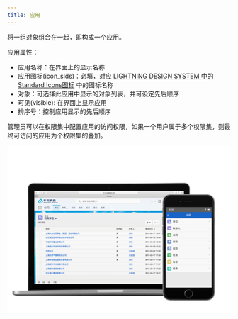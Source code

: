 ```yaml
---
title: 应用
---
```


将一组对象组合在一起，即构成一个应用。

应用属性：
- 应用名称：在界面上的显示名称
- 应用图标(icon_slds)：必填，对应 [LIGHTNING DESIGN SYSTEM 中的Standard Icons图标](https://www.lightningdesignsystem.com/icons/#standard) 中的图标名称
- 对象：可选择此应用中显示的对象列表，并可设定先后顺序
- 可见(visible): 在界面上显示应用
- 排序号：控制应用显示的先后顺序

管理员可以在权限集中配置应用的访问权限，如果一个用户属于多个权限集，则最终可访问的应用为个权限集的叠加。


![电脑、手机界面展示](assets/mac_mobile_list.png)